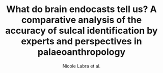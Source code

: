 ---
cat: gaia
subcat: architecture
bestof: false
author: Nicole Labra et al.
title: What do brain endocasts tell us? A comparative analysis of the accuracy of sulcal identification by experts and perspectives in palaeoanthropology
journal: Journal of Anatomy
year: 2024
type: article
url: https -//onlinelibrary.wiley.com/doi/abs/10.1111/joa.13966
doi: 10.1111/joa.13966
---